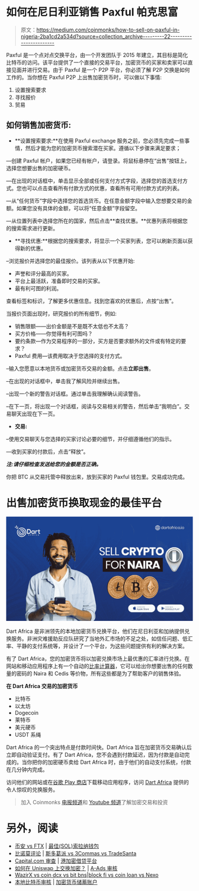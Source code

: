 # 如何在尼日利亚销售 Paxful 帕克思富

> 原文：<https://medium.com/coinmonks/how-to-sell-on-paxful-in-nigeria-2ba1cd2a534d?source=collection_archive---------22----------------------->

Paxful 是一个点对点交换平台，由一个开发团队于 2015 年建立，其目标是简化比特币的访问。该平台提供了一个直接的交易平台，加密货币的买家和卖家可以直接见面并进行交易。由于 Paxful 是一个 P2P 平台，你必须了解 P2P 交换是如何工作的。当你想在 Paxful P2P 上出售加密货币时，可以做以下事情:

1.  设置搜索要求
2.  寻找报价
3.  贸易

## 如何销售加密货币:

*   **设置搜索要求:**在使用 Paxful exchange 服务之前，您必须先完成一些事情，然后才能为您的加密货币搜索潜在买家。遵循以下步骤来满足要求；

—创建 Paxful 帐户，如果您已经有帐户，请登录。将鼠标悬停在“出售”按钮上，选择您想要出售的加密硬币。

—在出现的对话框中，单击显示全部或任何支付方式字段，选择您的首选支付方式。您也可以点击查看所有付款方式的优惠，查看所有可用付款方式的列表。

—从“任何货币”字段中选择您的首选货币。在任意金额字段中输入您想要交易的金额。如果您没有具体的金额，可以将“任意金额”字段留空。

—从位置列表中选择您所在的国家，然后点击**查找优惠。**优惠列表将根据您的搜索需求进行更新。

*   **寻找优惠:**根据您的搜索要求，将显示一个买家列表，您可以刷新页面以获得新的优惠。

–浏览报价并选择您的最佳报价。该列表从以下优惠开始:

*   声誉和评分最高的买家。
*   平台上最活跃，准备即时交易的买家。
*   最有利可图的利润。

查看标签和标识，了解更多优惠信息。找到您喜欢的优惠后，点按“出售”。

当报价页面出现时，研究报价的所有细节，例如:

*   销售限额——出价金额是不是既不太低也不太高？
*   买方价格——你觉得有利可图吗？
*   要约条款—作为交易程序的一部分，买方是否要求额外的文件或有特定的要求？
*   Paxful 费用—该费用取决于您选择的支付方式。

–输入您愿意以本地货币或加密货币交易的金额。点击**立即出售**。

–在出现的对话框中，单击我了解风险并继续出售。

–出现一个新的警告对话框。通过单击我理解确认阅读警告。

–在下一页，将出现一个对话框，阅读与交易相关的警告，然后单击“我明白”。交易聊天出现在下一页。

*   **交易:**

–使用交易聊天与您选择的买家讨论必要的细节，并仔细遵循他们的指示。

—收到买家的付款后，点击“释放”。

***注:请仔细检查发送给您的金额是否正确。***

你把 BTC 从交易托管中释放出来，放到买家的 Paxful 钱包里。交易成功完成。

# 出售加密货币换取现金的最佳平台

![](img/ff5cadc1794c7c140c684a5e6fac1c1e.png)

Dart Africa 是非洲领先的本地加密货币兑换平台，他们在尼日利亚和加纳提供兑换服务。非洲灾难援助反应队研究了当地外汇市场的不足之处，如信任问题、低汇率、平静的支付系统等，并设计了一个平台，为这些问题提供有利的解决方案。

有了 Dart Africa，您的加密货币将以加密兑换市场上最优惠的汇率进行兑换。在网站和移动应用程序上有一个自动的[比率计算器](https://dartafrica.io/coincalculator)，它可以给出你想要出售的任何数量的密码的 Naira 和 Cedis 等价物，所有这些都是为了帮助客户的销售体验。

**在 Dart Africa 交易的加密货币**

*   比特币
*   以太坊
*   Dogecoin
*   莱特币
*   美元硬币
*   USDT 系绳

Dart Africa 的一个突出特点是付款时间快。Dart Africa 旨在加密货币交易确认后立即自动验证支付。有了 Dart Africa，您不会遇到付款延迟，因为付款是自动完成的。当你把你的加密硬币卖给 Dart Africa 时，由于他们的自动支付系统，付款在几分钟内完成。

访问他们的网站或在[谷歌 Play 商店](https://play.google.com/store/search?q=dart+africa&c=apps)下载移动应用程序，访问 [Dart Africa](https://dartafrica.io/) 提供的令人惊叹的兑换服务。

> 加入 Coinmonks [电报频道](https://t.me/coincodecap)和 [Youtube 频道](https://www.youtube.com/c/coinmonks/videos)了解加密交易和投资

# 另外，阅读

*   [币安 vs FTX](https://coincodecap.com/binance-vs-ftx) | [最佳(SOL)索拉纳钱包](https://coincodecap.com/solana-wallets)
*   [比诺莫评论](https://coincodecap.com/binomo-review) | [斯多葛派 vs 3Commas vs TradeSanta](https://coincodecap.com/stoic-vs-3commas-vs-tradesanta)
*   [Capital.com 审查](https://coincodecap.com/capital-com-review) | [港加密借贷平台](https://coincodecap.com/crypto-lending-hong-kong)
*   [如何在 Uniswap 上交换加密？](https://coincodecap.com/swap-crypto-on-uniswap) | [A-Ads 审核](https://coincodecap.com/a-ads-review)
*   [WazirX vs coin dcx vs bit bns](/coinmonks/wazirx-vs-coindcx-vs-bitbns-149f4f19a2f1)|[block fi vs coin loan vs Nexo](/coinmonks/blockfi-vs-coinloan-vs-nexo-cb624635230d)
*   [本地比特币审核](/coinmonks/localbitcoins-review-6cc001c6ed56) | [加密货币储蓄账户](https://coincodecap.com/cryptocurrency-savings-accounts)